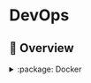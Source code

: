 # DevOps

## :dart: Overview

<details>
<summary>:package: Docker</summary>

#### :keyboard: Descrição

    - Help:
      ```
      docker compose --help
      docker volume --help
      ```

    - Build:
    ```
    docker build .
    docker build . -t <file-name>
    docker build . --tag <username>/<repository-name>:<version>
    docker compose -f <docker-compose.yml> build
    ```

    - Start: `docker start <container-id|container-name>`
    - Run:
    ```
    docker run <image-name>
    docker run -d --name <container-name> <image-name>
    docker run -p 3000:3000 -d --name <container-name> <image-name>
    docker run -p 3000:3000 -v $(pwd):/app -d --name <container-name> <image-name>
    docker run -p 3000:3000 -v $(pwd):/app -v /app/node_modules -d --name <container-name> <image-name>
    docker run -p 3000:3000 -v $(pwd):/app:ro -v /app/node_modules -d --name <container-name> <image-name>
    docker run --env PORT=4000 -p 3000:4000 -v $(pwd):/app:ro -v /app/node_modules -d --name <container-name> <image-name>
    docker run --env-file ./.env -p 3000:4000 -v $(pwd):/app:ro -v /app/node_modules -d --name <container-name> <image-name>
    docker run --name <container-name> \
      -p <port>:<port> \
      -v jenkins_home_3:/var/jenkins_home \
      -v jenkins_backup_3:/srv/backup \
      <username>/<repository-name>:<version>
    ```

    - Up:
    ```
    docker compose up
    docker compose up -d
    docker compose up -d --build
    docker compose -f <docker-compose.yml> up -d
    docker compose -f <docker-compose.yml> up -d --build
    docker compose -f <docker-compose.yml> up -d --build -V
    docker compose -f <docker-compose.yml> up -d --build <service-name> --no-deps
    docker compose -f <docker-compose.yml> up -d --force-recreate <service-name> --no-deps
    docker compose -f <docker-compose.yml> up -d <service-name>
    docker compose -f <docker-compose.yml> up -d <service-name> --node-deps
    docker compose -f <docker-compose.yml> up -d --scale <service-name>=2
    ENV_SETUP=value docker compose -f <docker-compose.yml> up -d
    ```

    - Down:
    ```
    docker stop <container-id|container-name>
    docker compose down
    docker compose down -v
    docker compose -f <docker-compose.yml> down
    docker compose -f <docker-compose.yml> down -v
    docker swarm leave -f
    ```

    - Exec:
    ```
    docker exec -it <container-name> <function>
    mongo -u "<username>" -p "<password>"
    docker exec -it <container-mongo> mongo -u "<username>" -p "<password>"
    docker compose exec <service-name> <function>
    ```

    - Logs:
    ```
    docker logs <container-id|container-name>
    docker logs <container-id|container-name> -f
    docker compose logs <service-name>
    docker compose logs <service-name> -f
    ```
    - Inspect:
    ```
    docker inspect <container-name> | grep backup
    docker network ls
    docker info
    ```

    - Image list: `docker images`
    - Container list:
    ```
    docker ps
    docker ps -a
    docker container ps
    docker container ps -a
    ```
    - Volume list: `docker volume ls`

    - Remove container:
    ```
    docker rm <container-id|container-name>
    docker rm <container-id|container-name> -f
    docker rm <container-id|container-name> -fv
    ```
    - Remove image: `docker rmi <image-id|image-name>`
    - Remove volume:
      ```
      docker system prune
      docker volume rm <volume-id>
      ```

    - Swarm:
    ```
    ip addr [eth0]
    docker swarm init --advertise-addr <ip-address>
    docker compose -f <docker-compose.yml> build
    ENV_SETUP=value docker stack deploy -c <docker-compose.yml> <app-name>
    ```

    - Swarm list:
    ```
    docker node ls
    docker stack ls
    docker service ls
    docker stack services <app-name>
    docker stack ps <app-name>
    ```
    - Swarm access: `http://<ip-address>`

    - Docker hub:
    ```
    docker login
    docker logout
    cat /home/<username>/.docker/config.json

    docker image tag <local-image-name> <username>/<repository-name>:<version>
    docker push <username>/<repository-name>:<version>
    docker compose -f <docker-compose.yml> push <username>/<repository-name>:<version>

    docker pull <username>/<repository-name>:<version>
    docker compose -f <docker-compose.yml> pull
    docker compose -f <docker-compose.yml> pull <service-name>
    ```

    - SSL:
    ```
    FROM nginx:table-alpine
    docker exec -it <container-name> sh
    apk update && apk upgrade
    apk add openssl
    mkdir /etc/nginx/certificate
    cd /etc/nginx/certificate
    openssl req -new -newkey rsa:4096 -x509 -sha256 -days 365 -nodes -out nginx-certificate.crt -keyout nginx.key
    vi /etc/nginx/conf.d/default.conf (1,$d | wq)
    cd /etc/init.d/
    nginx -s reload

    FROM nginx:latest
    docker exec -it <container-name> bash
    ln -s /etc/nginx/conf.d/default.conf /etc/nginx/sites-enabled/
    apt-get update
    apt-get install certbot python3-certbot-nginx
    certbot --nginx -d www.localhost
    ```

</details>
